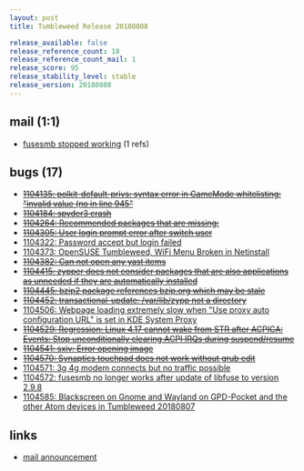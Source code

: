```yaml
---
layout: post
title: Tumbleweed Release 20180808

release_available: false
release_reference_count: 18
release_reference_count_mail: 1
release_score: 95
release_stability_level: stable
release_version: 20180808
---
```


## mail (1:1)

- [fusesmb stopped working](https://lists.opensuse.org/opensuse-factory/2018-08/msg00170.html) (1 refs)

## bugs (17)

<!--more-->

- ~~[1104135: polkit-default-privs: syntax error in GameMode whitelisting: "invalid value (no in line 945"](https://bugzilla.opensuse.org/show_bug.cgi?id=1104135)~~
- ~~[1104184: spyder3 crash](https://bugzilla.opensuse.org/show_bug.cgi?id=1104184)~~
- ~~[1104264: Recommended packages that are missing:](https://bugzilla.opensuse.org/show_bug.cgi?id=1104264)~~
- ~~[1104305: User login prompt error after switch user](https://bugzilla.opensuse.org/show_bug.cgi?id=1104305)~~
- [1104322: Password accept but login failed](https://bugzilla.opensuse.org/show_bug.cgi?id=1104322)
- [1104373: OpenSUSE Tumbleweed, WiFi Menu Broken in Netinstall](https://bugzilla.opensuse.org/show_bug.cgi?id=1104373)
- ~~[1104382: Can not open any yast items](https://bugzilla.opensuse.org/show_bug.cgi?id=1104382)~~
- ~~[1104415: zypper does not consider packages that are also applications as unneeded if they are automatically installed](https://bugzilla.opensuse.org/show_bug.cgi?id=1104415)~~
- ~~[1104445: bzip2 package references bzip.org which may be stale](https://bugzilla.opensuse.org/show_bug.cgi?id=1104445)~~
- ~~[1104452: transactional-update: /var/lib/zypp not a directory](https://bugzilla.opensuse.org/show_bug.cgi?id=1104452)~~
- [1104506: Webpage loading extremely slow when "Use proxy auto configuration URL" is set in KDE System Proxy](https://bugzilla.opensuse.org/show_bug.cgi?id=1104506)
- ~~[1104529: Regression: Linux 4.17 cannot wake from STR after ACPICA: Events: Stop unconditionally clearing ACPI IRQs during suspend/resume](https://bugzilla.opensuse.org/show_bug.cgi?id=1104529)~~
- ~~[1104541: sxiv: Error opening image](https://bugzilla.opensuse.org/show_bug.cgi?id=1104541)~~
- ~~[1104570: Synaptics touchpad does not work without grub edit](https://bugzilla.opensuse.org/show_bug.cgi?id=1104570)~~
- [1104571: 3g 4g modem connects but no traffic possible](https://bugzilla.opensuse.org/show_bug.cgi?id=1104571)
- [1104572: fusesmb no longer works after update of libfuse to version 2.9.8](https://bugzilla.opensuse.org/show_bug.cgi?id=1104572)
- [1104585: Blackscreen on Gnome and Wayland on GPD-Pocket and the other Atom devices in  Tumbleweed 20180807](https://bugzilla.opensuse.org/show_bug.cgi?id=1104585)



## links

- [mail announcement](https://lists.opensuse.org/opensuse-factory/2018-08/msg00165.html)
